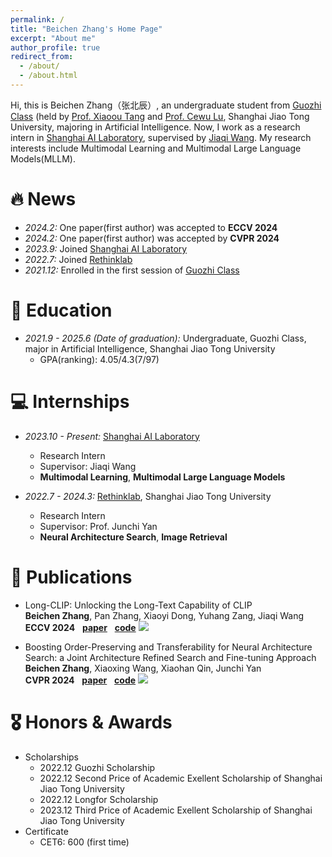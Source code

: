 ```yaml
---
permalink: /
title: "Beichen Zhang's Home Page"
excerpt: "About me"
author_profile: true
redirect_from: 
  - /about/
  - /about.html
---
```


Hi, this is Beichen Zhang（张北辰）, an undergraduate student from [Guozhi Class](http://www.qingyuan.sjtu.edu.cn/c/guozhibanjianjie.html) (held by [Prof. Xiaoou Tang](https://www.ie.cuhk.edu.hk/faculty/Tang-Xiaoou-Sean/) and [Prof. Cewu Lu](https://www.mvig.org/), Shanghai Jiao Tong University, majoring in Artificial Intelligence. Now, I work as a research intern in [Shanghai AI Laboratory](https://www.shlab.org.cn/), supervised by [Jiaqi Wang](https://myownskyw7.github.io/). My research interests include Multimodal Learning and Multimodal Large Language Models(MLLM).

🔥 News
======
- *2024.2:*  One paper(first author) was accepted to **ECCV 2024**
- *2024.2:*  One paper(first author) was accepted by **CVPR 2024**
- *2023.9:*  Joined [Shanghai AI Laboratory](https://www.shlab.org.cn/)
- *2022.7:*  Joined [Rethinklab](https://thinklab.sjtu.edu.cn/)
- *2021.12:* Enrolled in the first session of [Guozhi Class](http://www.qingyuan.sjtu.edu.cn/c/Introductiongzb)

📖 Education
======
- *2021.9 - 2025.6 (Date of graduation):* Undergraduate, Guozhi Class, major in Artificial Intelligence, Shanghai Jiao Tong University
  - GPA(ranking): 4.05/4.3(7/97)   

💻 Internships
======
- *2023.10 - Present:* [Shanghai AI Laboratory](https://www.shlab.org.cn/)
  - Research Intern
  - Supervisor: Jiaqi Wang
  - **Multimodal Learning**, **Multimodal Large Language Models**

- *2022.7 - 2024.3:* [Rethinklab](https://thinklab.sjtu.edu.cn/), Shanghai Jiao Tong University
  - Research Intern
  - Supervisor: Prof. Junchi Yan
  - **Neural Architecture Search**, **Image Retrieval**

📝 Publications
======
- Long-CLIP: Unlocking the Long-Text Capability of CLIP \
**Beichen Zhang**, Pan Zhang, Xiaoyi Dong, Yuhang Zang, Jiaqi Wang\
**ECCV 2024** &nbsp; [**paper**](https://arxiv.org/abs/2403.15378) &nbsp; [**code**](https://github.com/beichenzbc/Long-CLIP) [![](https://img.shields.io/github/stars/beichenzbc/Long-CLIP)](https://github.com/beichenzbc/Long-CLIP)

- Boosting Order-Preserving and Transferability for Neural Architecture Search: a Joint Architecture Refined Search and Fine-tuning Approach \
**Beichen Zhang**, Xiaoxing Wang, Xiaohan Qin, Junchi Yan \
**CVPR 2024** &nbsp; [**paper**](https://arxiv.org/abs/2403.11380) &nbsp; [**code**](https://github.com/beichenzbc/Supernet-shifting) [![](https://img.shields.io/github/stars/beichenzbc/Supernet-shifting)](https://github.com/beichenzbc/Supernet-shifting)

🎖 Honors & Awards 
======
- Scholarships
  - 2022.12 Guozhi Scholarship
  - 2022.12 Second Price of Academic Exellent Scholarship of Shanghai Jiao Tong University
  - 2022.12 Longfor Scholarship
  - 2023.12 Third Price of Academic Exellent Scholarship of Shanghai Jiao Tong University
- Certificate
  - CET6: 600 (first time)

